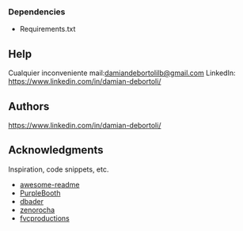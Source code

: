 
### Dependencies

* Requirements.txt

## Help

Cualquier inconveniente
mail:damiandebortolilb@gmail.com
LinkedIn: https://www.linkedin.com/in/damian-debortoli/
## Authors

https://www.linkedin.com/in/damian-debortoli/


## Acknowledgments

Inspiration, code snippets, etc.
* [awesome-readme](https://github.com/matiassingers/awesome-readme)
* [PurpleBooth](https://gist.github.com/PurpleBooth/109311bb0361f32d87a2)
* [dbader](https://github.com/dbader/readme-template)
* [zenorocha](https://gist.github.com/zenorocha/4526327)
* [fvcproductions](https://gist.github.com/fvcproductions/1bfc2d4aecb01a834b46)
